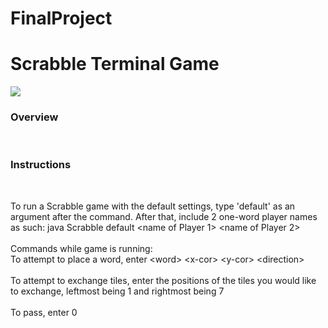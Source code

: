 # FinalProject
<html>
<h1>Scrabble Terminal Game</h1>
<img src="http://globaltoynews.typepad.com/.a/6a0133ec87bd6d970b0168e4f88ca9970c-800wi">
<br>
<h3>Overview</h3>
<br>
<p></p>
<h3>Instructions</h3>
<br>
<p>To run a Scrabble game with the default settings, type 'default' as an argument after the command. After that, include 2 one-word player names as such: java Scrabble default &lt;name of Player 1&gt; &lt;name of Player 2&gt;
<br><br>
Commands while game is running: <br>
To attempt to place a word, enter &lt;word&gt; &lt;x-cor&gt; &lt;y-cor&gt; &lt;direction&gt;
<br><br>
To attempt to exchange tiles, enter the positions of the tiles you would like to exchange, leftmost being 1 and rightmost being 7
<br><br>
To pass, enter 0</p>
</html>
